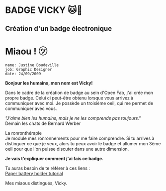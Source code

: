# BADGE VICKY 🐱🌙
Création d'un badge électronique
---

# Miaou ! ㋡

    name: Justine Boudeville
    job: Graphic Designer
    date: 24/09/2009 
    


**Bonjour les humains, mon nom est Vicky!**  

Dans le cadre de la création de badge au sein d'Open Fab, j'ai crée mon propre badge. Celui ci peut-être obtenu lorsque vous arrivez à communiquer avec moi. Je possède un troisième oeil, qui me permet de communiquer avec vous. 

*"J'aime bien les humains, mais je ne les comprends pas toujours."*   
Demain les chats de Bernard Werber
  
    
    

La ronronthérapie   
Je module mes ronronnements pour me faire comprendre. Si tu arrives à distinguer ce que je veux, alors tu peux avoir le badge et allumer mon 3ème oeil pour que l'on puisse discuter dans une autre dimension. 

**Je vais t'expliquer comment j'ai fais ce badge.**

Tu auras besoin de te référer à ces liens :  
[Paper battery holder tutorial](https://simonetti.media.mit.edu/~jieqi/2012/01/paper-battery-holder-tutorial/)

Mes miaous distingués,
Vicky.
